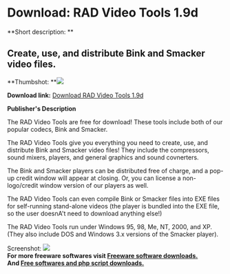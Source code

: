 # Download: RAD Video Tools 1.9d

**Short description: **

## Create, use, and distribute Bink and Smacker video files.

  
**Thumbshot: **![](http://www.freewarefiles.com/screenshot/radvideotools_md.gif)   
  
**Download link:** [Download RAD Video Tools 1.9d](http://freesoftwares.boysofts.com/RAD-Video-Tools-d_program_18585.html)  
  

**Publisher's Description**  
  

The RAD Video Tools are free for download! These tools include both of our
popular codecs, Bink and Smacker.

The RAD Video Tools give you everything you need to create, use, and
distribute Bink and Smacker video files! They include the compressors, sound
mixers, players, and general graphics and sound covnerters.

The Bink and Smacker players can be distributed free of charge, and a pop-up
credit window will appear at closing. Or, you can license a non-logo/credit
window version of our players as well.

The RAD Video Tools can even compile Bink or Smacker files into EXE files for
self-running stand-alone videos (the player is bundled into the EXE file, so
the user doesnA't need to download anything else!)

The RAD Video Tools run under Windows 95, 98, Me, NT, 2000, and XP. (They also
include DOS and Windows 3.x versions of the Smacker player).

  
  
Screenshot: ![](http://www.freewarefiles.com/screenshot/radvideotools.gif)  
**For more freeware softwares visit [Freeware software downloads.](http://freesoftwares.boysofts.com/)**   
**And [Free softwares and php script downloads.](http://www.boysofts.com/)**

